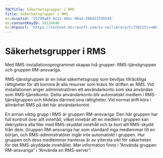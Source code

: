 ```yaml
---
TOCTitle: Säkerhetsgrupper i RMS
Title: Säkerhetsgrupper i RMS
ms:assetid: '25749a83-8c12-48ec-96ad-296d31fd55d4'
ms:contentKeyID: 18124648
ms:mtpsurl: 'https://technet.microsoft.com/sv-se/library/Cc720215(v=WS.10)'
---
```


Säkerhetsgrupper i RMS
======================

Med RMS-installationsprogrammet skapas två grupper: RMS-tjänstgruppen och gruppen RM-ansvariga.

RMS-tjänstgruppen är en lokal säkerhetsgrupp som beviljas tillräckliga rättigheter för att komma åt alla resurser som krävs för driften av RMS. Vid installationen anger administratören ett användarkonto som ska användas som RMS-tjänstkonto. Detta användarkonto blir automatiskt medlem i RMS-tjänstgruppen och tilldelas därmed sina rättigheter. Vid normal drift körs i allmänhet RMS på det här användarkontot.

En annan viktig grupp i RMS är gruppen RM-ansvariga. Den här gruppen har full kontroll över allt innehåll, vilket innebär att en medlem i gruppen kan dekryptera alla filer med RMS-skyddat innehåll och ta bort allt RMS-skydd från dem. Gruppen RM-ansvariga har som standard inga medlemmar till en början, och RMS-administratörer ingår inte automatiskt i gruppen. Hur gruppen och dess medlemmar hanteras är av yttersta vikt för säkerheten för det RMS-skyddade innehållet. Mer information finns i ”Använda gruppen RM-ansvariga” i ”Använda en RMS-server”.
